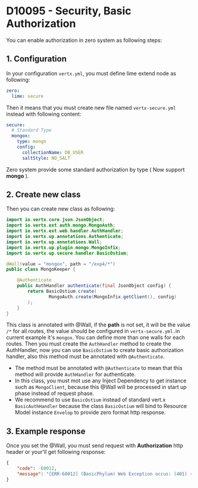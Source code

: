 # D10095 - Security, Basic Authorization

You can enable authorization in zero system as following steps:

## 1. Configuration

In your configuration `vertx.yml`, you must define lime extend node as following:

```yaml
zero:
  lime: secure
```

Then it means that you must create new file named `vertx-secure.yml` instead with following content:

```yaml
secure:
  # Standard Type
  mongox:
    type: mongo
    config:
      collectionName: DB_USER
      saltStyle: NO_SALT
```

Zero system provide some standard authorization by type \( Now support **mongo** \).

## 2. Create new class

Then you can create new class as following:

```java
import io.vertx.core.json.JsonObject;
import io.vertx.ext.auth.mongo.MongoAuth;
import io.vertx.ext.web.handler.AuthHandler;
import io.vertx.up.annotations.Authenticate;
import io.vertx.up.annotations.Wall;
import io.vertx.up.plugin.mongo.MongoInfix;
import io.vertx.up.secure.handler.BasicOstium;

@Wall(value = "mongox", path = "/exp4/*")
public class MongoKeeper {

    @Authenticate
    public AuthHandler authenticate(final JsonObject config) {
        return BasicOstium.create(
                MongoAuth.create(MongoInfix.getClient(), config)
        );
    }
}
```

This class is annotated with @Wall, if the **path** is not set, it will be the value `/*` for all routes, the value should be configured in `vertx-secure.yml.`in current example it's `mongox`. You can define more than one walls for each routes. Then you must create the `AuthHandler` method to create the AuthHandler, now you can use `BasicOstium` to create basic authorization handler, also this method must be annotated with `@Authenticate`.

* The method must be annotated with `@Authenticate` to mean that this method will provide `AuthHandler` for authenticate.
* In this class, you must mot use any Inject Dependency to get instance such as `MongoClient`, because this @Wall will be processed in start up phase instead of request phase.
* We recommend to use `BasicOstium` instead of standard vert.x `BasicAuthHandler` because the class `BasicOstium` will bind to Resource Model instance `Envelop` to provide zero format http response.

## 3. Example response

Once you set the @Wall, you must send request with **Authorization** http header or your'll get following response:

```json
{
    "code": -60012,
    "message": "[ERR-60012] (BasicPhylum) Web Exception occus: (401) - (Security) Unauthorized request met in request."
}
```



